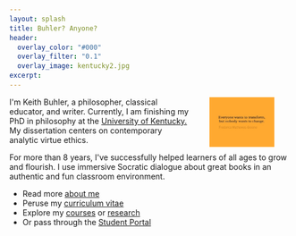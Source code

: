 ```yaml
---
layout: splash
title: Buhler? Anyone?
header: 
  overlay_color: "#000"
  overlay_filter: "0.1"
  overlay_image: kentucky2.jpg
excerpt: 
--- 
```


<img src="/images/greene.jpeg" alt="Transform by changing" hspace="30px" align="right" width="23%"> 

I'm Keith Buhler, a philosopher, classical educator, and writer. Currently, I am finishing my PhD in philosophy at the [University of Kentucky.](https://philosophy.as.uky.edu/users/kebu226) My dissertation centers on contemporary analytic virtue ethics. 

For more than 8 years, I've successfully helped learners of all ages to grow and flourish. I use immersive Socratic dialogue about great books in an authentic and fun classroom environment.

* Read more [about me](/about)
* Peruse my [curriculum vitae](/cv)
* Explore my [courses](/teaching) or [research](/research)
* Or pass through the [Student Portal](/students) 
<br>